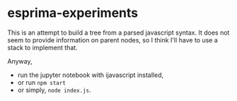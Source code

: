 # esprima-experiments

This is an attempt to build a tree from a parsed javascript syntax. It does not seem to provide information on parent nodes, so I think I'll have to use a stack to implement that. 

Anyway, 
* run the jupyter notebook with ijavascript installed, 
* or run `npm start` 
* or simply, `node index.js`.

